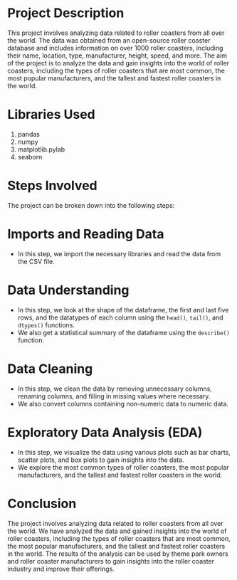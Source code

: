 # Project Description

This project involves analyzing data related to roller coasters from all over the world. The data was obtained from an open-source roller coaster database and includes information on over 1000 roller coasters, including their name, location, type, manufacturer, height, speed, and more. The aim of the project is to analyze the data and gain insights into the world of roller coasters, including the types of roller coasters that are most common, the most popular manufacturers, and the tallest and fastest roller coasters in the world.

# Libraries Used

1. pandas
2. numpy
3. matplotlib.pylab
4. seaborn

# Steps Involved

The project can be broken down into the following steps:

# Imports and Reading Data

* In this step, we import the necessary libraries and read the data from the CSV file.

# Data Understanding

* In this step, we look at the shape of the dataframe, the first and last five rows, and the datatypes of each column using the `head()`, `tail()`, and `dtypes()` functions.
* We also get a statistical summary of the dataframe using the `describe()` function.

# Data Cleaning

* In this step, we clean the data by removing unnecessary columns, renaming columns, and filling in missing values where necessary.
* We also convert columns containing non-numeric data to numeric data.

# Exploratory Data Analysis (EDA)

* In this step, we visualize the data using various plots such as bar charts, scatter plots, and box plots to gain insights into the data.
* We explore the most common types of roller coasters, the most popular manufacturers, and the tallest and fastest roller coasters in the world.

# Conclusion
The project involves analyzing data related to roller coasters from all over the world. We have analyzed the data and gained insights into the world of roller coasters, including the types of roller coasters that are most common, the most popular manufacturers, and the tallest and fastest roller coasters in the world. The results of the analysis can be used by theme park owners and roller coaster manufacturers to gain insights into the roller coaster industry and improve their offerings.
